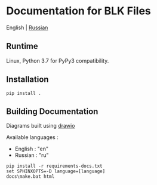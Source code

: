 # Documentation for BLK Files

<p align="left">
  <span>English</span> |
  <a href="https://github.com/kotiq/blk/tree/docs/lang/russian#вспомогательный-инcтрументарий-для-работы-с-файлами-конфигурации">Russian</a>
</p>

## Runtime

Linux, Python 3.7 for PyPy3 compatibility.

## Installation

```pip install .```

## Building Documentation

Diagrams built using [drawio](https://github.com/jgraph/drawio-desktop/)

Available languages : 
- English : "en"
- Russian : "ru"

```
pip install -r requirements-docs.txt
set SPHINXOPTS=-D language=[language]
docs\make.bat html
```